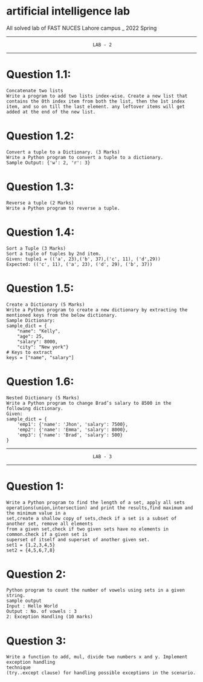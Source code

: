 # artificial intelligence lab
 All solved lab of FAST NUCES Lahore campus _ 2022 Spring

-----------------------------------------------------------------------------------
                                    LAB - 2
-----------------------------------------------------------------------------------

# Question 1.1:  
    Concatenate two lists 
    Write a program to add two lists index-wise. Create a new list that contains the 0th index item from both the list, then the 1st index item, and so on till the last element. any leftover items will get added at the end of the new list.

# Question 1.2:   
    Convert a tuple to a Dictionary. (3 Marks)
    Write a Python program to convert a tuple to a dictionary. 
    Sample Output: {'w': 2, 'r': 3}

# Question 1.3:
    Reverse a tuple (2 Marks)
    Write a Python program to reverse a tuple.

# Question 1.4:
    Sort a Tuple (3 Marks)
    Sort a tuple of tuples by 2nd item.
    Given: tuple1 = (('a', 23),('b', 37),('c', 11), ('d',29))
    Expected: (('c', 11), ('a', 23), ('d', 29), ('b', 37))

# Question 1.5:
    Create a Dictionary (5 Marks)
    Write a Python program to create a new dictionary by extracting the mentioned keys from the below dictionary.
    Sample Dictionary:
    sample_dict = {
        "name": "Kelly",
        "age": 25,
        "salary": 8000,
        "city": "New york"}
    # Keys to extract
    keys = ["name", "salary"]

# Question 1.6:
    Nested Dictionary (5 Marks)
    Write a Python program to change Brad’s salary to 8500 in the following dictionary.
    Given:
    sample_dict = {
        'emp1': {'name': 'Jhon', 'salary': 7500},
        'emp2': {'name': 'Emma', 'salary': 8000},
        'emp3': {'name': 'Brad', 'salary': 500}
    }


-----------------------------------------------------------------------------------
                                    LAB - 3
-----------------------------------------------------------------------------------
# Question 1:
    Write a Python program to find the length of a set, apply all sets
    operations(union,intersection) and print the results,find maximum and the minimum value in a
    set,create a shallow copy of sets,check if a set is a subset of another set, remove all elements
    from a given set,check if two given sets have no elements in common.check if a given set is
    superset of itself and superset of another given set.
    set1 = {1,2,3,4,5}
    set2 = {4,5,6,7,8}

# Question 2:
    Python program to count the number of vowels using sets in a given string.
    sample output
    Input : Hello World
    Output : No. of vowels : 3
    2: Exception Handling (10 marks)

# Question 3:
    Write a function to add, mul, divide two numbers x and y. Implement exception handling
    technique
    (try..except clause) for handling possible exceptions in the scenario.

